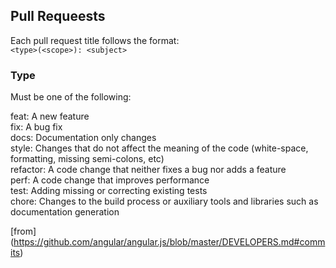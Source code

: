 ## Pull Requeests  
Each pull request title follows the format:   
`<type>(<scope>): <subject>`  
### Type  
Must be one of the following:  

feat: A new feature  
fix: A bug fix  
docs: Documentation only changes  
style: Changes that do not affect the meaning of the code (white-space, formatting, missing semi-colons, etc)  
refactor: A code change that neither fixes a bug nor adds a feature  
perf: A code change that improves performance  
test: Adding missing or correcting existing tests  
chore: Changes to the build process or auxiliary tools and libraries such as documentation generation  

[from] (https://github.com/angular/angular.js/blob/master/DEVELOPERS.md#commits) 
